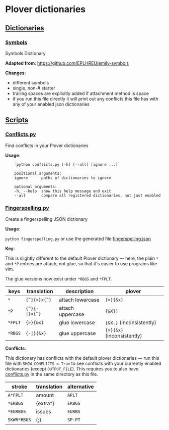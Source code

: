 # Plover dictionaries

## [Dictionaries](./)

### [Symbols](./symbols.py)

Symbols Dictionary

**Adapted from**: https://github.com/EPLHREU/emily-symbols

**Changes**:

- different symbols
- single, non-# starter
- trailing spaces are explicitly added if attachment method is space
- if you run this file directly it will print out any conflicts this file has with any
  of your enabled json dictionaries


## [Scripts](./scripts)

### [Conflicts.py](./scripts/conflicts.py)

Find conflicts in your Plover dictionaries

**Usage**:
```
    `python conflicts.py [-h] [--all] [ignore ...]`

    positional arguments:
    ignore      paths of dictionaries to ignore

    optional arguments:
    -h, --help  show this help message and exit
    --all       compare all registered dictionaries, not just enabled
```

### [Fingerspelling.py](./scripts/fingerspelling.py)

Create a fingerspelling JSON dictionary

**Usage**:

`python fingerspelling.py` or use the generated file [fingerspelling.json](./fingerspelling.json)

**Key**:

This is slightly different to the default Plover dictionary — here, the plain `*` and
`*P` entries are attach, not glue, so that it's easier to use programs like vim.

The glue versions now exist under `*RBGS` and `*FPLT`.

| keys    | translation    | description      | plover                     |
| ------- | -------------- | ---------------- | -------------------------- |
| `*`     | `{^}{>}x{^}`   | attach lowercase | `{>}{&x}`                  |
| `*P`    | `{^}{-\|}x{^}` | attach uppercase | `{&X})`                    |
| `*FPLT` | `{>}{&x}`      | glue lowercase   | `{&X.}` (inconsistently)   |
| `*RBGS` | `{-\|}{&x}`    | glue uppercase   | `{>}{&x}` (inconsistently) |


**Conflicts**:

This dictionary has conflicts with the default plover dictionaries — run this file
with `SHOW_CONFLICTS = True` to see conflicts with your currently enabled
dictionaries (except `OUTPUT_FILE`). This requires you to also have
[conflicts.py](./scripts/conflicts.py) in the same directory as this file.

| stroke      | translation | alternative |
| ----------- | ----------- | ----------- |
| `A*FPLT`    | amount      | `APLT`      |
| `*ERBGS`    | {extra^}    | `ERBGS`     |
| `*EURBGS`   | issues      | `EURBS`     |
| `SKWR*RBGS` | {;}         | `SP-PT`     |
